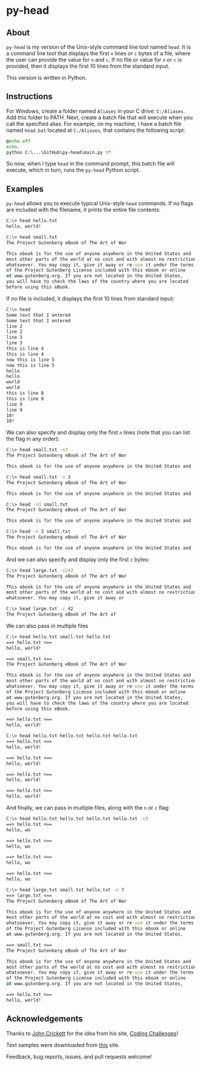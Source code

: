 # py-head

## About
`py-head` is my version of the Unix-style command line tool named `head`. It is a command line tool that displays the first `n` lines or `c` bytes of a file, where the user can provide the value for `n` and `c`. If no file or value for `n` or `c` is provided, then it displays the first 10 lines from the standard input.

This version is written in Python. 

## Instructions
For Windows, create a folder named `Aliases` in your C drive: `C:/Aliases`. Add this folder to PATH. Next, create a batch file that will execute when you call the specified alias. For example, on my machine, I have a batch file named `head.bat` located at `C:/Aliases`, that contains the following script:

```bat
@echo off
echo.
python C:\...\GitHub\py-head\main.py %*
```

So now, when I type `head` in the command prompt, this batch file will execute, which in turn, runs the `py-head` Python script. 

## Examples

`py-head` allows you to execute typical Unix-style `head` commands. If no flags are included with the filename, it prints the entire file contents:

```cmd
C:\> head hello.txt
hello, world!
```

```cmd
C:\> head small.txt
The Project Gutenberg eBook of The Art of War

This ebook is for the use of anyone anywhere in the United States and
most other parts of the world at no cost and with almost no restrictions
whatsoever. You may copy it, give it away or re-use it under the terms
of the Project Gutenberg License included with this ebook or online
at www.gutenberg.org. If you are not located in the United States,
you will have to check the laws of the country where you are located
before using this eBook.
```

If no file is included, it displays the first 10 lines from standard input:

```cmd
C:\> head
Some text that I entered
Some text that I entered
line 2
line 2
line 3
line 3
this is line 4
this is line 4
now this is line 5
now this is line 5
hello
hello
world
world
this is line 8
this is line 8
line 9
line 9
10!
10!
```

We can also specify and display only the first `n` lines (note that you can list the flag in any order):

```cmd
C:\> head small.txt -n3
The Project Gutenberg eBook of The Art of War

This ebook is for the use of anyone anywhere in the United States and
```

```cmd
C:\> head small.txt -n 3
The Project Gutenberg eBook of The Art of War

This ebook is for the use of anyone anywhere in the United States and
```

```cmd
C:\> head -n3 small.txt 
The Project Gutenberg eBook of The Art of War

This ebook is for the use of anyone anywhere in the United States and
```

```cmd
C:\> head -n 3 small.txt 
The Project Gutenberg eBook of The Art of War

This ebook is for the use of anyone anywhere in the United States and
```

And we can also specify and display only the first `c` bytes:

```cmd
C:\> head large.txt -c243
The Project Gutenberg eBook of The Art of War

This ebook is for the use of anyone anywhere in the United States and
most other parts of the world at no cost and with almost no restrictions
whatsoever. You may copy it, give it away or
``` 

```cmd
C:\> head large.txt -c 42 
The Project Gutenberg eBook of The Art of
```

We can also pass in multiple files

```cmd
C:\> head hello.txt small.txt hello.txt 
==> hello.txt <==
hello, world!

==> small.txt <==
The Project Gutenberg eBook of The Art of War

This ebook is for the use of anyone anywhere in the United States and
most other parts of the world at no cost and with almost no restrictions
whatsoever. You may copy it, give it away or re-use it under the terms
of the Project Gutenberg License included with this ebook or online
at www.gutenberg.org. If you are not located in the United States,
you will have to check the laws of the country where you are located
before using this eBook.

==> hello.txt <==
hello, world!
```

```cmd
C:\> head hello.txt hello.txt hello.txt hello.txt
==> hello.txt <==
hello, world!

==> hello.txt <==
hello, world!

==> hello.txt <==
hello, world!

==> hello.txt <==
hello, world!
```

And finally, we can pass in multiple files, along with the `n` or `c` flag:

```cmd
C:\> head hello.txt hello.txt hello.txt hello.txt -c9
==> hello.txt <==
hello, wo

==> hello.txt <==
hello, wo

==> hello.txt <==
hello, wo

==> hello.txt <==
hello, wo
```

```cmd
C:\> head large.txt small.txt hello.txt -n 7
==> large.txt <==
The Project Gutenberg eBook of The Art of War

This ebook is for the use of anyone anywhere in the United States and
most other parts of the world at no cost and with almost no restrictions
whatsoever. You may copy it, give it away or re-use it under the terms
of the Project Gutenberg License included with this ebook or online
at www.gutenberg.org. If you are not located in the United States,

==> small.txt <==
The Project Gutenberg eBook of The Art of War

This ebook is for the use of anyone anywhere in the United States and
most other parts of the world at no cost and with almost no restrictions
whatsoever. You may copy it, give it away or re-use it under the terms
of the Project Gutenberg License included with this ebook or online
at www.gutenberg.org. If you are not located in the United States,

==> hello.txt <==
hello, world!
```

## Acknowledgements
Thanks to [John Crickett](https://github.com/JohnCrickett) for the idea from his site, [Coding Challenges](https://codingchallenges.substack.com/p/coding-challenge-33-head)!

Text samples were downloaded from [this](https://www.gutenberg.org/cache/epub/132/pg132.txt) site.

Feedback, bug reports, issues, and pull requests welcome!
